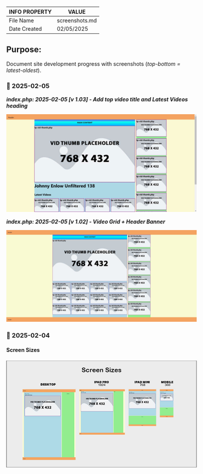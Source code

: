 | INFO PROPERTY | VALUE         |
| ------------- | ------------- |
| File Name     | screenshots.md |
| Date Created  | 02/05/2025    |

## Purpose:

Document site development progress with screenshots (_top-bottom = latest-oldest_).

### 📆 2025-02-05

**_index.php: 2025-02-05 [v 1.03] - Add top video title and Latest Videos heading_**

![index.php: 2025-02-05 [v 1.03] - Video Grid + Header Banner](/screens/screen-002--index-06.jpg)

**_index.php: 2025-02-05 [v 1.02] - Video Grid + Header Banner_**

![index.php: 2025-02-05 [v 1.02] - Video Grid + Header Banner](/screens/screen-002--index-05.jpg)

### 📆 2025-02-04

#### Screen Sizes

![index.php [branch 03]](/img/ehd-mockup-sizes-02.jpg)

